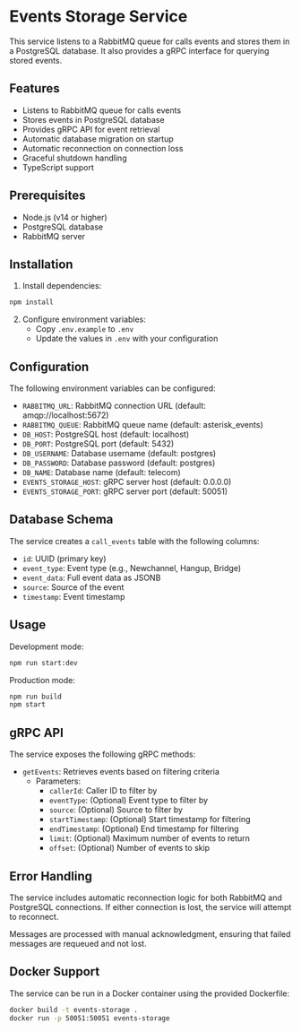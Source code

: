# Events Storage Service

This service listens to a RabbitMQ queue for calls events and stores them in a PostgreSQL database. It also provides a gRPC interface for querying stored events.

## Features

- Listens to RabbitMQ queue for calls events
- Stores events in PostgreSQL database
- Provides gRPC API for event retrieval
- Automatic database migration on startup
- Automatic reconnection on connection loss
- Graceful shutdown handling
- TypeScript support

## Prerequisites

- Node.js (v14 or higher)
- PostgreSQL database
- RabbitMQ server

## Installation

1. Install dependencies:

```bash
npm install
```

2. Configure environment variables:
   - Copy `.env.example` to `.env`
   - Update the values in `.env` with your configuration

## Configuration

The following environment variables can be configured:

- `RABBITMQ_URL`: RabbitMQ connection URL (default: amqp://localhost:5672)
- `RABBITMQ_QUEUE`: RabbitMQ queue name (default: asterisk_events)
- `DB_HOST`: PostgreSQL host (default: localhost)
- `DB_PORT`: PostgreSQL port (default: 5432)
- `DB_USERNAME`: Database username (default: postgres)
- `DB_PASSWORD`: Database password (default: postgres)
- `DB_NAME`: Database name (default: telecom)
- `EVENTS_STORAGE_HOST`: gRPC server host (default: 0.0.0.0)
- `EVENTS_STORAGE_PORT`: gRPC server port (default: 50051)

## Database Schema

The service creates a `call_events` table with the following columns:

- `id`: UUID (primary key)
- `event_type`: Event type (e.g., Newchannel, Hangup, Bridge)
- `event_data`: Full event data as JSONB
- `source`: Source of the event
- `timestamp`: Event timestamp

## Usage

Development mode:

```bash
npm run start:dev
```

Production mode:

```bash
npm run build
npm start
```

## gRPC API

The service exposes the following gRPC methods:

- `getEvents`: Retrieves events based on filtering criteria
  - Parameters:
    - `callerId`: Caller ID to filter by
    - `eventType`: (Optional) Event type to filter by
    - `source`: (Optional) Source to filter by
    - `startTimestamp`: (Optional) Start timestamp for filtering
    - `endTimestamp`: (Optional) End timestamp for filtering
    - `limit`: (Optional) Maximum number of events to return
    - `offset`: (Optional) Number of events to skip

## Error Handling

The service includes automatic reconnection logic for both RabbitMQ and PostgreSQL connections. If either connection is lost, the service will attempt to reconnect.

Messages are processed with manual acknowledgment, ensuring that failed messages are requeued and not lost.

## Docker Support

The service can be run in a Docker container using the provided Dockerfile:

```bash
docker build -t events-storage .
docker run -p 50051:50051 events-storage
```

